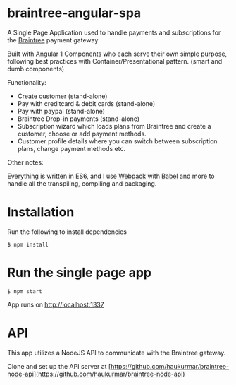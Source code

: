 # braintree-angular-spa

A Single Page Application used to handle payments and subscriptions for the [Braintree](https://www.braintreepayments.com/) payment gateway 

Built with Angular 1 Components who each serve their own simple purpose, following best practices with Container/Presentational pattern. (smart and dumb components)

Functionality: 

* Create customer (stand-alone)
* Pay with creditcard & debit cards (stand-alone)
* Pay with paypal (stand-alone)
* Braintree Drop-in payments (stand-alone)
* Subscription wizard which loads plans from Braintree and create a customer, choose or add payment methods.
* Customer profile details where you can switch between subscription plans, change payment methods etc.

Other notes:

Everything is written in ES6, and I use [Webpack](https://webpack.github.io/) with [Babel](https://babeljs.io/) and more to handle all the transpiling, compiling and packaging.

# Installation

Run the following to install dependencies

	$ npm install
	
# Run the single page app

	$ npm start

App runs on
[http://localhost:1337](http://localhost:1337)

# API

This app utilizes a NodeJS API to communicate with the Braintree gateway.

Clone and set up the API server at 
[https://github.com/haukurmar/braintree-node-api](https://github.com/haukurmar/braintree-node-api)